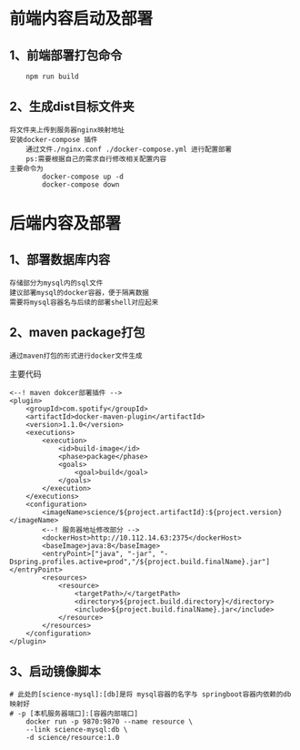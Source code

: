 # 前端内容启动及部署
## 1、前端部署打包命令
```shell
    npm run build
```
## 2、生成dist目标文件夹
    将文件夹上传到服务器nginx映射地址
    安装docker-compose 插件
        通过文件./nginx.conf ./docker-compose.yml 进行配置部署
        ps:需要根据自己的需求自行修改相关配置内容    
    主要命令为
            docker-compose up -d
            docker-compose down

# 后端内容及部署
## 1、部署数据库内容
    存储部分为mysql内的sql文件
    建议部署mysql的docker容器，便于隔离数据
    需要将mysql容器名与后续的部署shell对应起来
## 2、maven package打包
    通过maven打包的形式进行docker文件生成
主要代码
```
<--! maven dokcer部署插件 -->
<plugin>
    <groupId>com.spotify</groupId>
    <artifactId>docker-maven-plugin</artifactId>
    <version>1.1.0</version>
    <executions>
        <execution>
            <id>build-image</id>
            <phase>package</phase>
            <goals>
                <goal>build</goal>
            </goals>
        </execution>
    </executions>
    <configuration>
        <imageName>science/${project.artifactId}:${project.version}</imageName>
        <--! 服务器地址修改部分 -->
        <dockerHost>http://10.112.14.63:2375</dockerHost>
        <baseImage>java:8</baseImage>
        <entryPoint>["java", "-jar", "-Dspring.profiles.active=prod","/${project.build.finalName}.jar"]</entryPoint>
        <resources>
            <resource>
                <targetPath>/</targetPath>
                <directory>${project.build.directory}</directory>
                <include>${project.build.finalName}.jar</include>
            </resource>
        </resources>
    </configuration>
</plugin>
```
## 3、启动镜像脚本
```shell
# 此处的[science-mysql]:[db]是将 mysql容器的名字与 springboot容器内依赖的db 映射好
# -p [本机服务器端口]:[容器内部端口]
    docker run -p 9870:9870 --name resource \
    --link science-mysql:db \
    -d science/resource:1.0
```